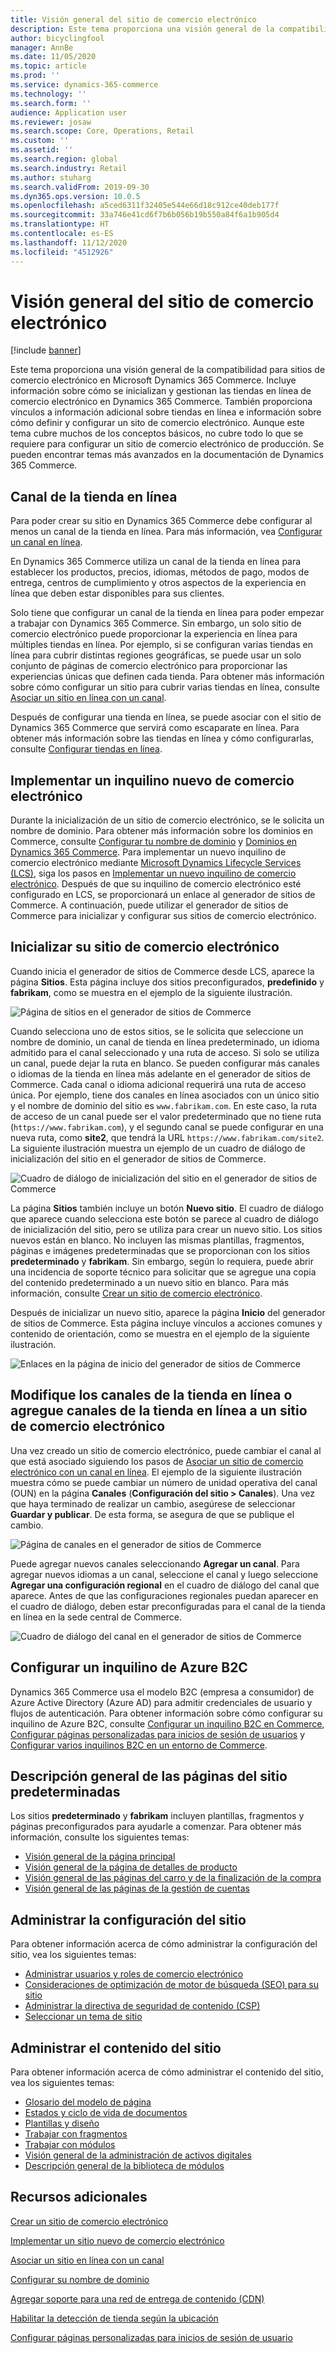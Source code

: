 ```yaml
---
title: Visión general del sitio de comercio electrónico
description: Este tema proporciona una visión general de la compatibilidad para sitios de comercio electrónico en Microsoft Dynamics 365 Commerce.
author: bicyclingfool
manager: AnnBe
ms.date: 11/05/2020
ms.topic: article
ms.prod: ''
ms.service: dynamics-365-commerce
ms.technology: ''
ms.search.form: ''
audience: Application user
ms.reviewer: josaw
ms.search.scope: Core, Operations, Retail
ms.custom: ''
ms.assetid: ''
ms.search.region: global
ms.search.industry: Retail
ms.author: stuharg
ms.search.validFrom: 2019-09-30
ms.dyn365.ops.version: 10.0.5
ms.openlocfilehash: a5ced6311f32405e544e66d18c912ce40deb177f
ms.sourcegitcommit: 33a746e41cd6f7b6b056b19b550a84f6a1b905d4
ms.translationtype: HT
ms.contentlocale: es-ES
ms.lasthandoff: 11/12/2020
ms.locfileid: "4512926"
---
```

# <a name="e-commerce-site-overview"></a>Visión general del sitio de comercio electrónico

[!include [banner](includes/banner.md)]

Este tema proporciona una visión general de la compatibilidad para sitios de comercio electrónico en Microsoft Dynamics 365 Commerce. Incluye información sobre cómo se inicializan y gestionan las tiendas en línea de comercio electrónico en Dynamics 365 Commerce. También proporciona vínculos a información adicional sobre tiendas en línea e información sobre cómo definir y configurar un sito de comercio electrónico. Aunque este tema cubre muchos de los conceptos básicos, no cubre todo lo que se requiere para configurar un sitio de comercio electrónico de producción. Se pueden encontrar temas más avanzados en la documentación de Dynamics 365 Commerce.

## <a name="online-store-channel"></a>Canal de la tienda en línea

Para poder crear su sitio en Dynamics 365 Commerce debe configurar al menos un canal de la tienda en línea. Para más información, vea [Configurar un canal en línea](channel-setup-online.md). 

En Dynamics 365 Commerce utiliza un canal de la tienda en línea para establecer los productos, precios, idiomas, métodos de pago, modos de entrega, centros de cumplimiento y otros aspectos de la experiencia en línea que deben estar disponibles para sus clientes.

Solo tiene que configurar un canal de la tienda en línea para poder empezar a trabajar con Dynamics 365 Commerce. Sin embargo, un solo sitio de comercio electrónico puede proporcionar la experiencia en línea para múltiples tiendas en línea. Por ejemplo, si se configuran varias tiendas en línea para cubrir distintas regiones geográficas, se puede usar un solo conjunto de páginas de comercio electrónico para proporcionar las experiencias únicas que definen cada tienda. Para obtener más información sobre cómo configurar un sitio para cubrir varias tiendas en línea, consulte [Asociar un sitio en línea con un canal](associate-site-online-store.md).

Después de configurar una tienda en línea, se puede asociar con el sitio de Dynamics 365 Commerce que servirá como escaparate en línea. Para obtener más información sobre las tiendas en línea y cómo configurarlas, consulte [Configurar tiendas en línea](https://docs.microsoft.com/dynamics365/unified-operations/retail/online-stores).

## <a name="deploy-a-new-e-commerce-tenant"></a>Implementar un inquilino nuevo de comercio electrónico

Durante la inicialización de un sitio de comercio electrónico, se le solicita un nombre de dominio. Para obtener más información sobre los dominios en Commerce, consulte [Configurar tu nombre de dominio](configure-your-domain-name.md) y [Dominios en Dynamics 365 Commerce](domains-commerce.md). Para implementar un nuevo inquilino de comercio electrónico mediante [Microsoft Dynamics Lifecycle Services (LCS)](https://docs.microsoft.com/dynamics365/unified-operations/dev-itpro/lifecycle-services/lcs-user-guide), siga los pasos en [Implementar un nuevo inquilino de comercio electrónico](deploy-ecommerce-site.md). Después de que su inquilino de comercio electrónico esté configurado en LCS, se proporcionará un enlace al generador de sitios de Commerce. A continuación, puede utilizar el generador de sitios de Commerce para inicializar y configurar sus sitios de comercio electrónico.

## <a name="initialize-your-e-commerce-site"></a>Inicializar su sitio de comercio electrónico

Cuando inicia el generador de sitios de Commerce desde LCS, aparece la página **Sitios**. Esta página incluye dos sitios preconfigurados, **predefinido** y **fabrikam**, como se muestra en el ejemplo de la siguiente ilustración.

![Página de sitios en el generador de sitios de Commerce](media/e-commerce-site-01.png)

Cuando selecciona uno de estos sitios, se le solicita que seleccione un nombre de dominio, un canal de tienda en línea predeterminado, un idioma admitido para el canal seleccionado y una ruta de acceso. Si solo se utiliza un canal, puede dejar la ruta en blanco. Se pueden configurar más canales o idiomas de la tienda en línea más adelante en el generador de sitios de Commerce. Cada canal o idioma adicional requerirá una ruta de acceso única. Por ejemplo, tiene dos canales en línea asociados con un único sitio y el nombre de dominio del sitio es `www.fabrikam.com`. En este caso, la ruta de acceso de un canal puede ser el valor predeterminado que no tiene ruta (`https://www.fabrikam.com`), y el segundo canal se puede configurar en una nueva ruta, como **site2**, que tendrá la URL `https://www.fabrikam.com/site2`. La siguiente ilustración muestra un ejemplo de un cuadro de diálogo de inicialización del sitio en el generador de sitios de Commerce.

![Cuadro de diálogo de inicialización del sitio en el generador de sitios de Commerce](media/e-commerce-site-02.png)

La página **Sitios** también incluye un botón **Nuevo sitio**. El cuadro de diálogo que aparece cuando selecciona este botón se parece al cuadro de diálogo de inicialización del sitio, pero se utiliza para crear un nuevo sitio. Los sitios nuevos están en blanco. No incluyen las mismas plantillas, fragmentos, páginas e imágenes predeterminadas que se proporcionan con los sitios **predeterminado** y **fabrikam**. Sin embargo, según lo requiera, puede abrir una incidencia de soporte técnico para solicitar que se agregue una copia del contenido predeterminado a un nuevo sitio en blanco. Para más información, consulte [Crear un sitio de comercio electrónico](create-ecommerce-site.md).

Después de inicializar un nuevo sitio, aparece la página **Inicio** del generador de sitios de Commerce. Esta página incluye vínculos a acciones comunes y contenido de orientación, como se muestra en el ejemplo de la siguiente ilustración.

![Enlaces en la página de inicio del generador de sitios de Commerce](media/e-commerce-site-03.png)

## <a name="modify-online-store-channels-or-add-online-store-channels-to-an-e-commerce-site"></a>Modifique los canales de la tienda en línea o agregue canales de la tienda en línea a un sitio de comercio electrónico

Una vez creado un sitio de comercio electrónico, puede cambiar el canal al que está asociado siguiendo los pasos de [Asociar un sitio de comercio electrónico con un canal en línea](associate-site-online-store.md). El ejemplo de la siguiente ilustración muestra cómo se puede cambiar un número de unidad operativa del canal (OUN) en la página **Canales** (**Configuración del sitio \> Canales**). Una vez que haya terminado de realizar un cambio, asegúrese de seleccionar **Guardar y publicar**. De esta forma, se asegura de que se publique el cambio.

![Página de canales en el generador de sitios de Commerce](media/e-commerce-site-04.png)

Puede agregar nuevos canales seleccionando **Agregar un canal**. Para agregar nuevos idiomas a un canal, seleccione el canal y luego seleccione **Agregar una configuración regional** en el cuadro de diálogo del canal que aparece. Antes de que las configuraciones regionales puedan aparecer en el cuadro de diálogo, deben estar preconfiguradas para el canal de la tienda en línea en la sede central de Commerce.

![Cuadro de diálogo del canal en el generador de sitios de Commerce](media/e-commerce-site-05.png)

## <a name="set-up-an-azure-b2c-tenant"></a>Configurar un inquilino de Azure B2C

Dynamics 365 Commerce usa el modelo B2C (empresa a consumidor) de Azure Active Directory (Azure AD) para admitir credenciales de usuario y flujos de autenticación. Para obtener información sobre cómo configurar su inquilino de Azure B2C, consulte [Configurar un inquilino B2C en Commerce](set-up-b2c-tenant.md), [Configurar páginas personalizadas para inicios de sesión de usuarios](custom-pages-user-logins.md) y [Configurar varios inquilinos B2C en un entorno de Commerce](configure-multi-b2c-tenants.md).

## <a name="overview-of-the-default-site-pages"></a>Descripción general de las páginas del sitio predeterminadas

Los sitios **predeterminado** y **fabrikam** incluyen plantillas, fragmentos y páginas preconfigurados para ayudarle a comenzar. Para obtener más información, consulte los siguientes temas:

- [Visión general de la página principal](quick-tour-home-page.md)
- [Visión general de la página de detalles de producto](quick-tour-pdp.md)
- [Visión general de las páginas del carro y de la finalización de la compra](quick-tour-cart-checkout.md)
- [Visión general de las páginas de la gestión de cuentas](quick-tour-account-management.md)

## <a name="manage-site-settings"></a>Administrar la configuración del sitio

Para obtener información acerca de cómo administrar la configuración del sitio, vea los siguientes temas:

- [Administrar usuarios y roles de comercio electrónico](manage-ecommerce-users-roles.md)
- [Consideraciones de optimización de motor de búsqueda (SEO) para su sitio](/search-engine-optimization-considerations.md)
- [Administrar la directiva de seguridad de contenido (CSP)](manage-csp.md)
- [Seleccionar un tema de sitio](select-site-theme.md)

## <a name="manage-site-content"></a>Administrar el contenido del sitio

Para obtener información acerca de cómo administrar el contenido del sitio, vea los siguientes temas:

- [Glosario del modelo de página](page-elements-overview.md)
- [Estados y ciclo de vida de documentos](document-states-overview.md)
- [Plantillas y diseño](templates-layouts-overview.md)
- [Trabajar con fragmentos](work-with-fragments.md)
- [Trabajar con módulos](work-with-modules.md)
- [Visión general de la administración de activos digitales](dam-overview.md)
- [Descripción general de la biblioteca de módulos](starter-kit-overview.md)

## <a name="additional-resources"></a>Recursos adicionales

[Crear un sitio de comercio electrónico](create-ecommerce-site.md)

[Implementar un sitio nuevo de comercio electrónico](deploy-ecommerce-site.md)

[Asociar un sitio en línea con un canal](associate-site-online-store.md)

[Configurar su nombre de dominio](configure-your-domain-name.md)

[Agregar soporte para una red de entrega de contenido (CDN)](add-cdn-support.md)

[Habilitar la detección de tienda según la ubicación](enable-store-detection.md)

[Configurar páginas personalizadas para inicios de sesión de usuario](custom-pages-user-logins.md)

